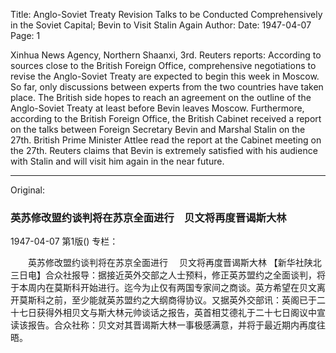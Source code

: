 Title: Anglo-Soviet Treaty Revision Talks to be Conducted Comprehensively in the Soviet Capital; Bevin to Visit Stalin Again
Author:
Date: 1947-04-07
Page: 1

Xinhua News Agency, Northern Shaanxi, 3rd. Reuters reports: According to sources close to the British Foreign Office, comprehensive negotiations to revise the Anglo-Soviet Treaty are expected to begin this week in Moscow. So far, only discussions between experts from the two countries have taken place. The British side hopes to reach an agreement on the outline of the Anglo-Soviet Treaty at least before Bevin leaves Moscow. Furthermore, according to the British Foreign Office, the British Cabinet received a report on the talks between Foreign Secretary Bevin and Marshal Stalin on the 27th. British Prime Minister Attlee read the report at the Cabinet meeting on the 27th. Reuters claims that Bevin is extremely satisfied with his audience with Stalin and will visit him again in the near future.



<hr /> 

Original: 


### 英苏修改盟约谈判将在苏京全面进行　贝文将再度晋谒斯大林

1947-04-07
第1版()
专栏：

　　英苏修改盟约谈判将在苏京全面进行
  　贝文将再度晋谒斯大林
    【新华社陕北三日电】合众社报导：据接近英外交部之人士预料，修正英苏盟约之全面谈判，将于本周内在莫斯科开始进行。迄今为止仅有两国专家间之商谈。英方希望在贝文离开莫斯科之前，至少能就英苏盟约之大纲商得协议。又据英外交部讯：英阁已于二十七日获得外相贝文与斯大林元帅谈话之报告，英首相艾德礼于二十七日阁议中宣读该报告。合众社称：贝文对其晋谒斯大林一事极感满意，并将于最近期内再度往晤。
